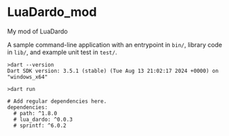 # LuaDardo_mod
My mod of LuaDardo

A sample command-line application with an entrypoint in `bin/`, library code
in `lib/`, and example unit test in `test/`.

```
>dart --version
Dart SDK version: 3.5.1 (stable) (Tue Aug 13 21:02:17 2024 +0000) on "windows_x64"

>dart run
```

```
# Add regular dependencies here.  
dependencies:  
  # path: ^1.8.0  
  # lua_dardo: ^0.0.3  
  # sprintf: ^6.0.2  
```
